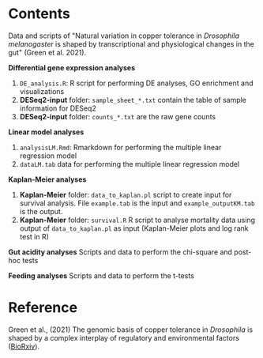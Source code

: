 # Contents 

Data and scripts of "Natural variation in copper tolerance in *Drosophila melanogaster* is shaped by transcriptional and physiological changes in the gut" (Green et al. 2021).

**Differential gene expression analyses**
1. `DE_analysis.R`: R script for performing DE analyses, GO enrichment and visualizations
2.  **DESeq2-input** folder: `sample_sheet_*.txt` contain the table of sample information for DESeq2
3.  **DESeq2-input** folder: `counts_*.txt` are the raw gene counts 

**Linear model analyses**
1. `analysisLM.Rmd`: Rmarkdown for performing the multiple linear regression model 
2. `dataLM.tab` data for performing the multiple linear regression model 

**Kaplan-Meier analyses**
1. **Kaplan-Meier** folder: `data_to_kaplan.pl` script to create input for survival analysis. File `example.tab` is the input and `example_outputKM.tab` is the output.
2. **Kaplan-Meier** folder: `survival.R` R script to analyse mortality data using output of `data_to_kaplan.pl` as input (Kaplan-Meier plots and log rank test in R)

**Gut acidity analyses**
Scripts and data to perform the chi-square and post-hoc tests

**Feeding analyses**
Scripts and data to perform the t-tests

# Reference

Green et al., (2021) The genomic basis of copper tolerance in *Drosophila* is shaped by a complex interplay of regulatory and environmental factors ([BioRxiv](https://www.biorxiv.org/content/10.1101/2021.07.12.452058v1)). 
